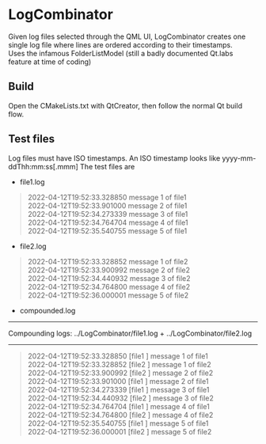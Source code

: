 # LogCombinator
Given log files selected through the QML UI, LogCombinator creates one single log file where lines are ordered according to their timestamps.  
Uses the infamous FolderListModel (still a badly documented Qt.labs feature at time of coding)

## Build
Open the CMakeLists.txt with QtCreator, then follow the normal Qt build flow.

## Test files
Log files must have ISO timestamps. An ISO timestamp looks like yyyy-mm-ddThh:mm:ss[.mmm]
The test files are 
* file1.log
> 2022-04-12T19:52:33.328850 message 1 of file1  
2022-04-12T19:52:33.901000 message 2 of file1  
2022-04-12T19:52:34.273339 message 3 of file1  
2022-04-12T19:52:34.764704 message 4 of file1  
2022-04-12T19:52:35.540755 message 5 of file1  

* file2.log
>  2022-04-12T19:52:33.328852 message 1 of file2  
2022-04-12T19:52:33.900992 message 2 of file2  
2022-04-12T19:52:34.440932 message 3 of file2  
2022-04-12T19:52:34.764800 message 4 of file2  
2022-04-12T19:52:36.000001 message 5 of file2  

* compounded.log
----------------------------------------------------------------------------------------------------  
Compounding logs: ../LogCombinator/file1.log + ../LogCombinator/file2.log  
  
----------------------------------------------------------------------------------------------------   
> 2022-04-12T19:52:33.328850 [file1     ]  message 1 of file1  
2022-04-12T19:52:33.328852 [file2     ]  message 1 of file2  
2022-04-12T19:52:33.900992 [file2     ]  message 2 of file2  
2022-04-12T19:52:33.901000 [file1     ]  message 2 of file1  
2022-04-12T19:52:34.273339 [file1     ]  message 3 of file1  
2022-04-12T19:52:34.440932 [file2     ]  message 3 of file2  
2022-04-12T19:52:34.764704 [file1     ]  message 4 of file1  
2022-04-12T19:52:34.764800 [file2     ]  message 4 of file2  
2022-04-12T19:52:35.540755 [file1     ]  message 5 of file1  
2022-04-12T19:52:36.000001 [file2     ]  message 5 of file2  
